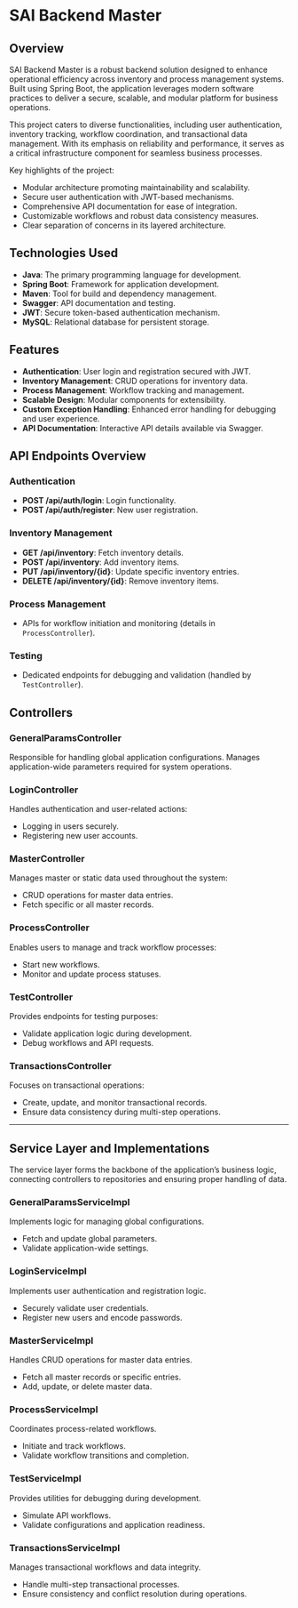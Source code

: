 # SAI Backend Master

## Overview
SAI Backend Master is a robust backend solution designed to enhance operational efficiency across inventory and process management systems. Built using Spring Boot, the application leverages modern software practices to deliver a secure, scalable, and modular platform for business operations.

This project caters to diverse functionalities, including user authentication, inventory tracking, workflow coordination, and transactional data management. With its emphasis on reliability and performance, it serves as a critical infrastructure component for seamless business processes.

Key highlights of the project:
- Modular architecture promoting maintainability and scalability.
- Secure user authentication with JWT-based mechanisms.
- Comprehensive API documentation for ease of integration.
- Customizable workflows and robust data consistency measures.
- Clear separation of concerns in its layered architecture.

## Technologies Used
- **Java**: The primary programming language for development.
- **Spring Boot**: Framework for application development.
- **Maven**: Tool for build and dependency management.
- **Swagger**: API documentation and testing.
- **JWT**: Secure token-based authentication mechanism.
- **MySQL**: Relational database for persistent storage.

## Features
- **Authentication**: User login and registration secured with JWT.
- **Inventory Management**: CRUD operations for inventory data.
- **Process Management**: Workflow tracking and management.
- **Scalable Design**: Modular components for extensibility.
- **Custom Exception Handling**: Enhanced error handling for debugging and user experience.
- **API Documentation**: Interactive API details available via Swagger.

## API Endpoints Overview
### Authentication
- **POST /api/auth/login**: Login functionality.
- **POST /api/auth/register**: New user registration.

### Inventory Management
- **GET /api/inventory**: Fetch inventory details.
- **POST /api/inventory**: Add inventory items.
- **PUT /api/inventory/{id}**: Update specific inventory entries.
- **DELETE /api/inventory/{id}**: Remove inventory items.

### Process Management
- APIs for workflow initiation and monitoring (details in `ProcessController`).

### Testing
- Dedicated endpoints for debugging and validation (handled by `TestController`).


## Controllers

### GeneralParamsController
Responsible for handling global application configurations. Manages application-wide parameters required for system operations.

### LoginController
Handles authentication and user-related actions:
- Logging in users securely.
- Registering new user accounts.

### MasterController
Manages master or static data used throughout the system:
- CRUD operations for master data entries.
- Fetch specific or all master records.

### ProcessController
Enables users to manage and track workflow processes:
- Start new workflows.
- Monitor and update process statuses.

### TestController
Provides endpoints for testing purposes:
- Validate application logic during development.
- Debug workflows and API requests.

### TransactionsController
Focuses on transactional operations:
- Create, update, and monitor transactional records.
- Ensure data consistency during multi-step operations.

---

## Service Layer and Implementations
The service layer forms the backbone of the application’s business logic, connecting controllers to repositories and ensuring proper handling of data.

### GeneralParamsServiceImpl
Implements logic for managing global configurations.
- Fetch and update global parameters.
- Validate application-wide settings.

### LoginServiceImpl
Implements user authentication and registration logic.
- Securely validate user credentials.
- Register new users and encode passwords.

### MasterServiceImpl
Handles CRUD operations for master data entries.
- Fetch all master records or specific entries.
- Add, update, or delete master data.

### ProcessServiceImpl
Coordinates process-related workflows.
- Initiate and track workflows.
- Validate workflow transitions and completion.

### TestServiceImpl
Provides utilities for debugging during development.
- Simulate API workflows.
- Validate configurations and application readiness.

### TransactionsServiceImpl
Manages transactional workflows and data integrity.
- Handle multi-step transactional processes.
- Ensure consistency and conflict resolution during operations.
